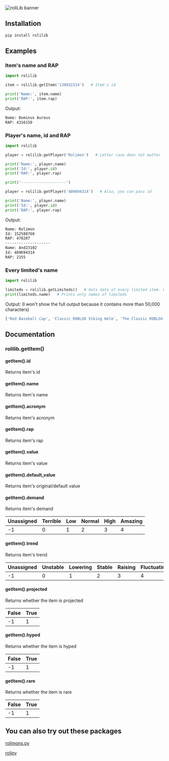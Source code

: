 ![roliLib banner](https://github.com/ThunderFound/rolilib/assets/90287659/b7c011fb-69b6-4c9e-8514-9f919d5f84af)
## Installation

```bash
pip install rolilib
```
    
## Examples

### Item's name and RAP
```python
import rolilib

item = rolilib.getItem('138932314')   # Item's id

print('Name:', item.name)
print('RAP:', item.rap)
```

Output:
```bash
Name: Dominus Aureus
RAP: 4316150
```

### Player's name, id and RAP
```python
import rolilib

player = rolilib.getPlayer('Rolimon')   # Letter case does not matter

print('Name:', player.name)
print('Id:', player.id)
print('RAP:', player.rap)

print('--------------------')

player = rolilib.getPlayer('489694314')   # Also, you can pass id

print('Name:', player.name)
print('Id:', player.id)
print('RAP:', player.rap)
```

Output:
```bash
Name: Rolimon
Id: 152588760
RAP: 478207
--------------------
Name: And23102
Id: 489694314
RAP: 2155
```

### Every limited's name
```python
import rolilib

limiteds = rolilib.getLimiteds()   # Gets data of every limited item. From oldest to newest
print(limiteds.name)   # Prints only names of limiteds
```

Output: (I won't show the full output because it contains more than 50,000 characters)
```bash
['Red Baseball Cap', 'Classic ROBLOX Viking Helm', 'The Classic ROBLOX Fedora', 'Domino Crown' ... 'Vault Commando', 'Vault Swordpack', 'Vault Glider Wings', 'Daemonshank']
```
## Documentation

### rolilib.getItem()

#### getItem().id

Returns item's id

#### getItem().name

Returns item's name

#### getItem().acronym

Returns item's acronym

#### getItem().rap

Returns item's rap

#### getItem().value

Returns item's value

#### getItem().default_value

Returns item's original/default value

#### getItem().demand

Returns item's demand

| Unassigned | Terrible   | Low        | Normal     | High       | Amazing    |
| ---------- | ---------- | ---------- | ---------- | ---------- | ---------- |
| -1         | 0          | 1          | 2          | 3          | 4          |

#### getItem().trend

Returns item's trend

| Unassigned | Unstable   | Lowering   | Stable     | Raising    | Fluctuating |
| ---------- | ---------- | ---------- | ---------- | ---------- | ----------  |
| -1         | 0          | 1          | 2          | 3          | 4           |

#### getItem().projected

Returns whether the item is projected

| False | True  |
| ----- | ----- |
| -1    | 1     |

#### getItem().hyped

Returns whether the item is hyped

| False | True  |
| ----- | ----- |
| -1    | 1     |

#### getItem().rare

Returns whether the item is rare

| False | True  |
| ----- | ----- |
| -1    | 1     |

## You can also try out these packages

[rolimons.py](https://github.com/wa1ker38552/rolimons.py)

[rolipy](https://github.com/acierp/rolipy)
